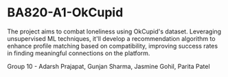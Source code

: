 # BA820-A1-OkCupid
The project aims to combat loneliness using OkCupid's dataset. Leveraging unsupervised ML techniques, it'll develop a recommendation algorithm to enhance profile matching based on compatibility, improving success rates in finding meaningful connections on the platform.

Group 10 - Adarsh Prajapat, Gunjan Sharma, Jasmine Gohil, Parita Patel
